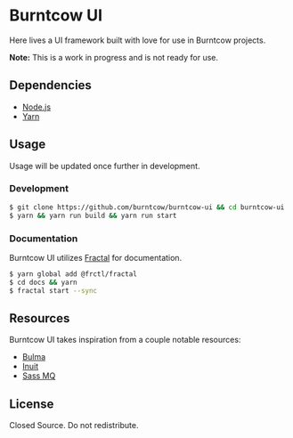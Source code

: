 # Burntcow UI

Here lives a UI framework built with love for use in Burntcow projects.

**Note:** This is a work in progress and is not ready for use.

## Dependencies

* [Node.js]
* [Yarn]

## Usage 

Usage will be updated once further in development. 

### Development 

```sh
$ git clone https://github.com/burntcow/burntcow-ui && cd burntcow-ui 
$ yarn && yarn run build && yarn run start
```

### Documentation 

Burntcow UI utilizes [Fractal] for documentation.

```sh 
$ yarn global add @frctl/fractal
$ cd docs && yarn
$ fractal start --sync
```

## Resources

Burntcow UI takes inspiration from a couple notable resources:

* [Bulma]
* [Inuit]
* [Sass MQ]

## License

Closed Source. Do not redistribute.


[Yarn]: <https://yarnpkg.com/>
[Node.js]: <https://nodejs.org/>
[Fractal]: <https://github.com/frctl/fractal>
[Bulma]: <http://bulma.io/>
[Inuit]: <https://github.com/inuitcss/inuitcss>
[Sass MQ]:<https://www.google.com/search?q=sass+mq&ie=utf-8&oe=utf-8>
